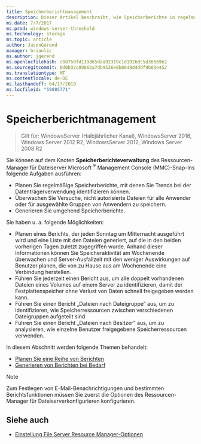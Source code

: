 ```yaml
---
title: Speicherberichtmanagement
description: Dieser Artikel beschreibt, wie Speicherberichte in regelmäßigen Abständen generiert, geplant und überwacht werden
ms.date: 7/7/2017
ms.prod: windows-server-threshold
ms.technology: storage
ms.topic: article
author: JasonGerend
manager: brianlic
ms.author: jgerend
ms.openlocfilehash: c0d750fd139865daa92319c1d1926dc5d36669b2
ms.sourcegitcommit: 0d0b32c8986ba7db9536e0b8648d4ddf9b03e452
ms.translationtype: MT
ms.contentlocale: de-DE
ms.lasthandoff: 04/17/2019
ms.locfileid: "59885771"
---
```

# <a name="storage-reports-management"></a>Speicherberichtmanagement

> Gilt für: WindowsServer (Halbjährlicher Kanal), WindowsServer 2016, Windows Server 2012 R2, WindowsServer 2012, Windows Server 2008 R2

Sie können auf dem Knoten **Speicherberichteverwaltung** des Ressourcen-Manager für Dateiserver Microsoft <sup>®</sup> Management Console (MMC)-Snap-Ins folgende Aufgaben ausführen:

-   Planen Sie regelmäßige Speicherberichte, mit denen Sie Trends bei der Datenträgerverwendung identifizieren können.
-   Überwachen Sie Versuche, nicht autorisierte Dateien für alle Anwender oder für ausgewählte Gruppen von Anwendern zu speichern.
-   Generieren Sie umgehend Speicherberichte.

Sie haben u. a. folgende Möglichkeiten:

-   Planen eines Berichts, der jeden Sonntag um Mitternacht ausgeführt wird und eine Liste mit den Dateien generiert, auf die in den beiden vorherigen Tagen zuletzt zugegriffen wurde. Anhand dieser Informationen können Sie Speicheraktivität am Wochenende überwachen und Server-Ausfallzeit mit den weniger Auswirkungen auf Benutzer planen, die von zu Hause aus am Wochenende eine Verbindung herstellen.
-   Führen Sie jederzeit einen Bericht aus, um alle doppelt vorhandenen Dateien eines Volumes auf einem Server zu identifizieren, damit der Festplattenspeicher ohne Verlust von Daten schnell freigegeben werden kann.
-   Führen Sie einen Bericht „Dateien nach Dateigruppe” aus, um zu identifizieren, wie Speicherressourcen zwischen verschiedenen Dateigruppen aufgeteilt sind 
-   Führen Sie einen Bericht „Dateien nach Besitzer” aus, um zu analysieren, wie einzelne Benutzer freigegebene Speicherressourcen verwenden.

In diesem Abschnitt werden folgende Themen behandelt:

-   [Planen Sie eine Reihe von Berichten](schedule-set-of-reports.md)
-   [Generieren von Berichten bei Bedarf](generate-reports-on-demand.md)

> [!Note]
> Zum Festlegen von E-Mail-Benachrichtigungen und bestimmten Berichtsfunktionen müssen Sie zuerst die Optionen des Ressourcen-Manager für Dateiserverkonfigurieren konfigurieren.

## <a name="see-also"></a>Siehe auch

-   [Einstellung File Server Resource Manager-Optionen](setting-file-server-resource-manager-options.md)


